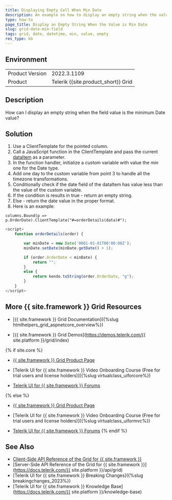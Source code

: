 ```yaml
---
title: Displaying Empty Cell When Min Date
description: An example on how to display an empty string when the value is the min value of the Date type {{ site.framework }}.
type: how-to
page_title: Display an Empty String When the Value is Min Date
slug: grid-date-min-field
tags: grid, date, datetime, min, value, empty
res_type: kb
---
```


## Environment

<table>
	<tr>
		<td>Product Version</td>
		<td>2022.3.1109</td>
	</tr>
	<tr>
		<td>Product</td>
		<td>Telerik {{site.product_short}} Grid</td>
	</tr>
</table>

## Description

How can I display an empty string when the field value is the minimum Date value?

## Solution

1. Use a ClientTemplate for the pointed column.
1. Call a JavaScript function in the ClientTemplate and pass the current [dataItem](https://docs.telerik.com/kendo-ui/api/javascript/ui/grid/methods/dataitem) as a parameter.
1. In the function handler, initialize a custom variable with value the min one for the Date type.
1. Add one day to the custom variable from point 3 to handle all the timezone transformations.
1. Conditionally check if the date field of the dataItem has value less than the value of the custom variable.
1. If the condition is results in true - return an empty string.
1. Else - return the date value in the proper format.
1. Here is an example:

```Index.cshtml
columns.Bound(p => p.OrderDate).ClientTemplate("#=orderDetails(data)#");
```

```JavaScript
<script>
    function orderDetails(order) {

        var minDate = new Date('0001-01-01T00:00:00Z');
        minDate.setDate(minDate.getDate() + 1);

        if (order.OrderDate < minDate) {
            return "";
        }
        else {
            return kendo.toString(order.OrderDate, "g");
        }
    }
</script>
```

## More {{ site.framework }} Grid Resources

* [{{ site.framework }} Grid Documentation]({%slug htmlhelpers_grid_aspnetcore_overview%})

* [{{ site.framework }} Grid Demos](https://demos.telerik.com/{{ site.platform }}/grid/index)

{% if site.core %}
* [{{ site.framework }} Grid Product Page](https://www.telerik.com/aspnet-core-ui/grid)

* [Telerik UI for {{ site.framework }} Video Onboarding Course (Free for trial users and license holders)]({%slug virtualclass_uiforcore%})

* [Telerik UI for {{ site.framework }} Forums](https://www.telerik.com/forums/aspnet-core-ui)

{% else %}
* [{{ site.framework }} Grid Product Page](https://www.telerik.com/aspnet-mvc/grid)

* [Telerik UI for {{ site.framework }} Video Onboarding Course (Free for trial users and license holders)]({%slug virtualclass_uiformvc%})

* [Telerik UI for {{ site.framework }} Forums](https://www.telerik.com/forums/aspnet-mvc)
{% endif %}

## See Also

* [Client-Side API Reference of the Grid for {{ site.framework }}](https://docs.telerik.com/kendo-ui/api/javascript/ui/grid)
* [Server-Side API Reference of the Grid for {{ site.framework }}](https://docs.telerik.com/{{ site.platform }}/api/grid)
* [Telerik UI for {{ site.framework }} Breaking Changes]({%slug breakingchanges_2023%})
* [Telerik UI for {{ site.framework }} Knowledge Base](https://docs.telerik.com/{{ site.platform }}/knowledge-base)
